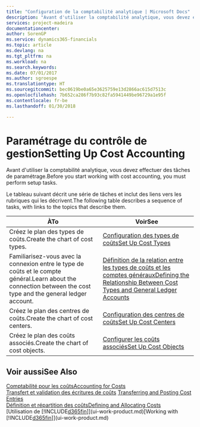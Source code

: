 ```yaml
---
title: "Configuration de la comptabilité analytique | Microsoft Docs"
description: "Avant d'utiliser la comptabilité analytique, vous devez effectuer des tâches de paramétrage."
services: project-madeira
documentationcenter: 
author: SorenGP
ms.service: dynamics365-financials
ms.topic: article
ms.devlang: na
ms.tgt_pltfrm: na
ms.workload: na
ms.search.keywords: 
ms.date: 07/01/2017
ms.author: sgroespe
ms.translationtype: HT
ms.sourcegitcommit: bec0619be0a65e3625759e13d2866ac615d7513c
ms.openlocfilehash: 7b652ca286f7b93c82fa5941449be96729a1e95f
ms.contentlocale: fr-be
ms.lasthandoff: 01/30/2018

---
```

# <a name="setting-up-cost-accounting"></a><span data-ttu-id="b00e2-103">Paramétrage du contrôle de gestion</span><span class="sxs-lookup"><span data-stu-id="b00e2-103">Setting Up Cost Accounting</span></span>
<span data-ttu-id="b00e2-104">Avant d'utiliser la comptabilité analytique, vous devez effectuer des tâches de paramétrage.</span><span class="sxs-lookup"><span data-stu-id="b00e2-104">Before you start working with cost accounting, you must perform setup tasks.</span></span>  

 <span data-ttu-id="b00e2-105">Le tableau suivant décrit une série de tâches et inclut des liens vers les rubriques qui les décrivent.</span><span class="sxs-lookup"><span data-stu-id="b00e2-105">The following table describes a sequence of tasks, with links to the topics that describe them.</span></span>

|<span data-ttu-id="b00e2-106">À</span><span class="sxs-lookup"><span data-stu-id="b00e2-106">To</span></span>|<span data-ttu-id="b00e2-107">Voir</span><span class="sxs-lookup"><span data-stu-id="b00e2-107">See</span></span>|  
|--------|---------|  
|<span data-ttu-id="b00e2-108">Créez le plan des types de coûts.</span><span class="sxs-lookup"><span data-stu-id="b00e2-108">Create the chart of cost types.</span></span>|[<span data-ttu-id="b00e2-109">Configuration des types de coûts</span><span class="sxs-lookup"><span data-stu-id="b00e2-109">Set Up Cost Types</span></span>](finance-how-to-set-up-cost-types.md)|  
|<span data-ttu-id="b00e2-110">Familiarisez-vous avec la connexion entre le type de coûts et le compte général.</span><span class="sxs-lookup"><span data-stu-id="b00e2-110">Learn about the connection between the cost type and the general ledger account.</span></span>|[<span data-ttu-id="b00e2-111">Définition de la relation entre les types de coûts et les comptes généraux</span><span class="sxs-lookup"><span data-stu-id="b00e2-111">Defining the Relationship Between Cost Types and General Ledger Accounts</span></span>](finance-defining-the-relationship-between-cost-types-and-general-ledger-accounts.md)|  
|<span data-ttu-id="b00e2-112">Créez le plan des centres de coûts.</span><span class="sxs-lookup"><span data-stu-id="b00e2-112">Create the chart of cost centers.</span></span>|[<span data-ttu-id="b00e2-113">Configuration des centres de coûts</span><span class="sxs-lookup"><span data-stu-id="b00e2-113">Set Up Cost Centers</span></span>](finance-how-to-set-up-cost-centers.md)|  
|<span data-ttu-id="b00e2-114">Créez le plan des coûts associés.</span><span class="sxs-lookup"><span data-stu-id="b00e2-114">Create the chart of cost objects.</span></span>|[<span data-ttu-id="b00e2-115">Configurer les coûts associés</span><span class="sxs-lookup"><span data-stu-id="b00e2-115">Set Up Cost Objects</span></span>](finance-how-to-set-up-cost-objects.md)|  

## <a name="see-also"></a><span data-ttu-id="b00e2-116">Voir aussi</span><span class="sxs-lookup"><span data-stu-id="b00e2-116">See Also</span></span>  
[<span data-ttu-id="b00e2-117">Comptabilité pour les coûts</span><span class="sxs-lookup"><span data-stu-id="b00e2-117">Accounting for Costs</span></span>](finance-manage-cost-accounting.md)  
<span data-ttu-id="b00e2-118">[Transfert et validation des écritures de coûts](finance-transfer-and-post-cost-entries.md) </span><span class="sxs-lookup"><span data-stu-id="b00e2-118">[Transferring and Posting Cost Entries](finance-transfer-and-post-cost-entries.md) </span></span>  
[<span data-ttu-id="b00e2-119">Définition et répartition des coûts</span><span class="sxs-lookup"><span data-stu-id="b00e2-119">Defining and Allocating Costs</span></span>](finance-define-and-allocate-costs.md)  
<span data-ttu-id="b00e2-120">[Utilisation de [!INCLUDE[d365fin](includes/d365fin_md.md)]](ui-work-product.md)</span><span class="sxs-lookup"><span data-stu-id="b00e2-120">[Working with [!INCLUDE[d365fin](includes/d365fin_md.md)]](ui-work-product.md)</span></span>

